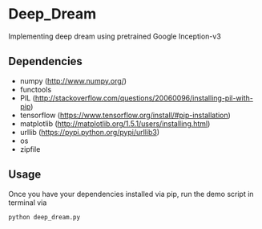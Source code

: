 # Deep_Dream
Implementing deep dream using pretrained Google Inception-v3

## Dependencies

* numpy (http://www.numpy.org/)
* functools
* PIL (http://stackoverflow.com/questions/20060096/installing-pil-with-pip)
* tensorflow (https://www.tensorflow.org/install/#pip-installation)
* matplotlib (http://matplotlib.org/1.5.1/users/installing.html)
* urllib (https://pypi.python.org/pypi/urllib3)
* os
* zipfile

## Usage 

Once you have your dependencies installed via pip, run the demo script in terminal via

```
python deep_dream.py
```
